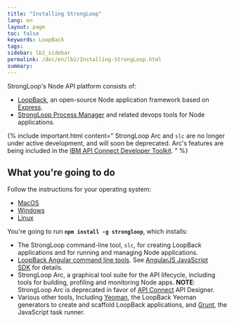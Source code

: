 ```yaml
---
title: "Installing StrongLoop"
lang: en
layout: page
toc: false
keywords: LoopBack
tags:
sidebar: lb2_sidebar
permalink: /doc/en/lb2/Installing-StrongLoop.html
summary:
---
```


StrongLoop's Node API platform consists of:

*   [LoopBack](/doc/{{page.lang}}/lb2/index.html), an open-source Node application framework based on [Express](http://expressjs.com/).
*   [StrongLoop Process Manager](https://strong-pm.io) and related devops tools for Node applications.

{% include important.html content="
StrongLoop Arc and `slc` are no longer under active development, and will soon be deprecated. Arc's features are being included in the [IBM API Connect Developer Toolkit](https://developer.ibm.com/apiconnect).
" %}

## What you're going to do

Follow the instructions for your operating system:

* [MacOS](/doc/{{page.lang}}/lb2/Installing-on-MacOS.html)
* [Windows](/doc/{{page.lang}}/lb2/Installing-on-Windows.html)
* [Linux](/doc/{{page.lang}}/lb2/Installing-on-Linux.html)

You're going to run **`npm install -g strongloop`**, which installs:

*   The StrongLoop command-line tool, `slc`, for creating LoopBack applications and for running and managing Node applications.
*   [LoopBack Angular command line tools](https://github.com/strongloop/loopback-sdk-angular-cli). See [AngularJS JavaScript SDK](/doc/{{page.lang}}/lb2/AngularJS-JavaScript-SDK) for details.
*   StrongLoop Arc, a graphical tool suite for the API lifecycle, including tools for building, profiling and monitoring Node apps. **NOTE**: StrongLoop Arc is deprecated in favor of [API Connect](https://developer.ibm.com/apiconnect/) API Designer. 
*   Various other tools, Including [Yeoman](http://yeoman.io/), the LoopBack Yeoman generators to create and scaffold LoopBack applications, and [Grunt](http://gruntjs.com/), the JavaScript task runner.
